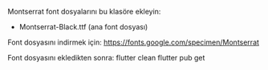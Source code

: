 Montserrat font dosyalarını bu klasöre ekleyin:

- Montserrat-Black.ttf (ana font dosyası)

Font dosyasını indirmek için:
https://fonts.google.com/specimen/Montserrat

Font dosyasını ekledikten sonra:
flutter clean
flutter pub get

